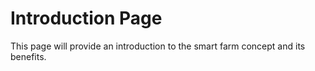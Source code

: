 # Introduction Page

This page will provide an introduction to the smart farm concept and its benefits.